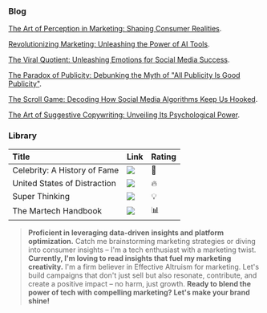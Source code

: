 ### Blog

[The Art of Perception in Marketing: Shaping Consumer Realities](./another-page.html).

[Revolutionizing Marketing: Unleashing the Power of AI Tools](./another-page-2.html).

[The Viral Quotient: Unleashing Emotions for Social Media Success](./another-page-3.html).

[The Paradox of Publicity: Debunking the Myth of "All Publicity Is Good Publicity"](./another-page-4.html).

[The Scroll Game: Decoding How Social Media Algorithms Keep Us Hooked](./another-page-5.html).

[The Art of Suggestive Copywriting: Unveiling Its Psychological Power](./another-page-6.html).

### Library

| Title        | Link      | Rating
|:-------------|:------------------|:------|
| Celebrity: A History of Fame           | ![](https://images-na.ssl-images-amazon.com/images/P/1479862037.01._SX180_SCLZZZZZZZ_.jpg) | 📸 |
| United States of Distraction | ![](https://images-na.ssl-images-amazon.com/images/P/0872867676.01._SX180_SCLZZZZZZZ_.jpg)   | 🔥 |
| Super Thinking           | ![](https://images-na.ssl-images-amazon.com/images/P/0525533583.01._SX180_SCLZZZZZZZ_.jpg)    | 💡   |
| The Martech Handbook | ![](https://images-na.ssl-images-amazon.com/images/P/1398606448.01._SX180_SCLZZZZZZZ_.jpg) | 📊  |



> **Proficient in leveraging data-driven insights and platform optimization.**
> Catch me brainstorming marketing strategies or diving into consumer insights – I'm a tech enthusiast with a marketing twist.
> **Currently, I'm loving to read insights that fuel my marketing creativity.**
> I'm a firm believer in Effective Altruism for marketing. Let's build campaigns that don't just sell but also resonate, contribute, and create a positive impact – no harm, just growth.
> **Ready to blend the power of tech with compelling marketing? Let's make your brand shine!**
